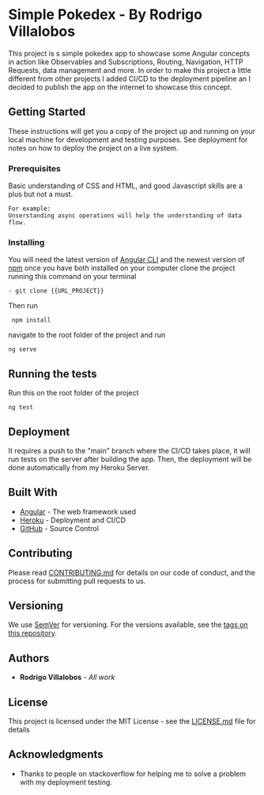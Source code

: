 # Simple Pokedex - By Rodrigo Villalobos

This project is s simple pokedex app to showcase some Angular concepts in action like Observables and Subscriptions, Routing, Navigation, HTTP Requests, data management and more.
In order to make this project a little different from other projects I added CI/CD to the deployment pipeline an I decided to publish the app on the internet to showcase this concept.

## Getting Started

These instructions will get you a copy of the project up and running on your local machine for development and testing purposes. See deployment for notes on how to deploy the project on a live system.

### Prerequisites
Basic understanding of CSS and HTML, and good Javascript skills are a plus but not a must.

```
For example:
Unserstanding async operations will help the understanding of data flow.
```

### Installing

You will need the latest version of [Angular CLI](https://cli.angular.io/) and the newest version of [npm](https://nodejs.org/en/)
once you have both installed on your computer clone the project running this command on your terminal

```
- git clone {{URL_PROJECT}}
```

Then run 
```
 npm install
```

navigate to the root folder of the project and run
```
ng serve
```

## Running the tests
Run this on the root folder of the project

```
ng test
```

## Deployment

It requires a push to the "main" branch where the CI/CD takes place, it will run tests on the server after building the app. Then, the deployment will be done automatically from my Heroku Server.

## Built With

* [Angular](https://angular.io/) - The web framework used
* [Heroku](heroku.com) - Deployment and CI/CD
* [GitHub](github.com) - Source Control

## Contributing

Please read [CONTRIBUTING.md](https://gist.github.com/PurpleBooth/b24679402957c63ec426) for details on our code of conduct, and the process for submitting pull requests to us.

## Versioning

We use [SemVer](http://semver.org/) for versioning. For the versions available, see the [tags on this repository](https://github.com/your/project/tags). 

## Authors

* **Rodrigo Villalobos** - *All work*

## License

This project is licensed under the MIT License - see the [LICENSE.md](LICENSE.md) file for details

## Acknowledgments

* Thanks to people on stackoverflow for helping me to solve a problem with my deployment testing.
